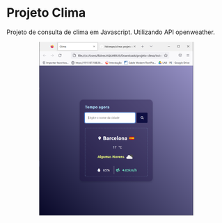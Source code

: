 # Projeto Clima

Projeto de consulta de clima em Javascript. Utilizando API openweather.

<div align="center">
  <img src="prints/clima.PNG" height="400">
</div>
